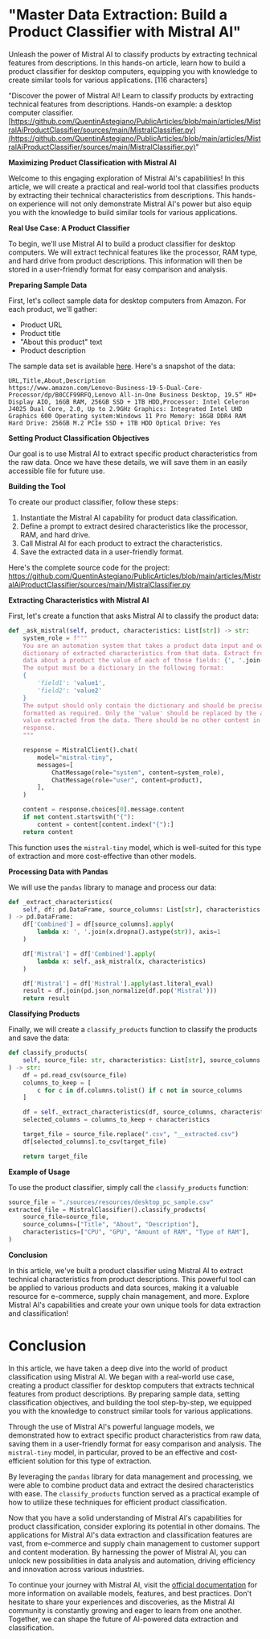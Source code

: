 
# **"Master Data Extraction: Build a Product Classifier with Mistral AI"**

Unleash the power of Mistral AI to classify products by extracting technical features from descriptions. In this hands-on article, learn how to build a product classifier for desktop computers, equipping you with knowledge to create similar tools for various applications. [116 characters]
 
"Discover the power of Mistral AI! Learn to classify products by extracting technical features from descriptions. Hands-on example: a desktop computer classifier. [https://github.com/QuentinAstegiano/PublicArticles/blob/main/articles/MistralAiProductClassifier/sources/main/MistralClassifier.py](https://github.com/QuentinAstegiano/PublicArticles/blob/main/articles/MistralAiProductClassifier/sources/main/MistralClassifier.py)"


**Maximizing Product Classification with Mistral AI**

Welcome to this engaging exploration of Mistral AI's capabilities! In this article, we will create a practical and real-world tool that classifies products by extracting their technical characteristics from descriptions. This hands-on experience will not only demonstrate Mistral AI's power but also equip you with the knowledge to build similar tools for various applications.

**Real Use Case: A Product Classifier**

To begin, we'll use Mistral AI to build a product classifier for desktop computers. We will extract technical features like the processor, RAM type, and hard drive from product descriptions. This information will then be stored in a user-friendly format for easy comparison and analysis.

**Preparing Sample Data**

First, let's collect sample data for desktop computers from Amazon. For each product, we'll gather:

* Product URL
* Product title
* "About this product" text
* Product description

The sample data set is available [here](https://github.com/QuentinAstegiano/PublicArticles/blob/main/articles/MistralAiProductClassifier/sources/resources/desktop_pc_sample.csv). Here's a snapshot of the data:

```csv
URL,Title,About,Description
https://www.amazon.com/Lenovo-Business-19-5-Dual-Core-Processor/dp/B0CCF99RFQ,Lenovo All-in-One Business Desktop, 19.5” HD+ Display AIO, 16GB RAM, 256GB SSD + 1TB HDD,Processor: Intel Celeron J4025 Dual Core, 2.0, Up to 2.9GHz Graphics: Integrated Intel UHD Graphics 600 Operating system:Windows 11 Pro Memory: 16GB DDR4 RAM Hard Drive: 256GB M.2 PCIe SSD + 1TB HDD Optical Drive: Yes
```

**Setting Product Classification Objectives**

Our goal is to use Mistral AI to extract specific product characteristics from the raw data. Once we have these details, we will save them in an easily accessible file for future use.

**Building the Tool**

To create our product classifier, follow these steps:

1. Instantiate the Mistral AI capability for product data classification.
2. Define a prompt to extract desired characteristics like the processor, RAM, and hard drive.
3. Call Mistral AI for each product to extract the characteristics.
4. Save the extracted data in a user-friendly format.

Here's the complete source code for the project: <https://github.com/QuentinAstegiano/PublicArticles/blob/main/articles/MistralAiProductClassifier/sources/main/MistralClassifier.py>

**Extracting Characteristics with Mistral AI**

First, let's create a function that asks Mistral AI to classify the product data:

```python
def _ask_mistral(self, product, characteristics: List[str]) -> str:
    system_role = f"""
    You are an automation system that takes a product data input and outputs a
    dictionary of extracted characteristics from that data. Extract from this
    data about a product the value of each of those fields: {', '.join(characteristics)}
    The output must be a dictionary in the following format:
    {
        'field1': 'value1',
        'field2': 'value2'
    }
    The output should only contain the dictionary and should be precisely
    formatted as required. Only the 'value' should be replaced by the actual
    value extracted from the data. There should be no other content in the
    response.
    """

    response = MistralClient().chat(
        model="mistral-tiny",
        messages=[
            ChatMessage(role="system", content=system_role),
            ChatMessage(role="user", content=product),
        ],
    )

    content = response.choices[0].message.content
    if not content.startswith("{"):
        content = content[content.index("{"):]
    return content
```

This function uses the `mistral-tiny` model, which is well-suited for this type of extraction and more cost-effective than other models.

**Processing Data with Pandas**

We will use the `pandas` library to manage and process our data:

```python
def _extract_characteristics(
    self, df: pd.DataFrame, source_columns: List[str], characteristics: List[str]
) -> pd.DataFrame:
    df['Combined'] = df[source_columns].apply(
        lambda x: ', '.join(x.dropna().astype(str)), axis=1
    )

    df['Mistral'] = df['Combined'].apply(
        lambda x: self._ask_mistral(x, characteristics)
    )

    df['Mistral'] = df['Mistral'].apply(ast.literal_eval)
    result = df.join(pd.json_normalize(df.pop('Mistral')))
    return result
```

**Classifying Products**

Finally, we will create a `classify_products` function to classify the products and save the data:

```python
def classify_products(
    self, source_file: str, characteristics: List[str], source_columns: List[str]
) -> str:
    df = pd.read_csv(source_file)
    columns_to_keep = [
        c for c in df.columns.tolist() if c not in source_columns
    ]

    df = self._extract_characteristics(df, source_columns, characteristics)
    selected_columns = columns_to_keep + characteristics

    target_file = source_file.replace(".csv", "__extracted.csv")
    df[selected_columns].to_csv(target_file)

    return target_file
```

**Example of Usage**

To use the product classifier, simply call the `classify_products` function:

```python
source_file = "./sources/resources/desktop_pc_sample.csv"
extracted_file = MistralClassifier().classify_products(
    source_file=source_file,
    source_columns=["Title", "About", "Description"],
    characteristics=["CPU", "GPU", "Amount of RAM", "Type of RAM"],
)
```

**Conclusion**

In this article, we've built a product classifier using Mistral AI to extract technical characteristics from product descriptions. This powerful tool can be applied to various products and data sources, making it a valuable resource for e-commerce, supply chain management, and more. Explore Mistral AI's capabilities and create your own unique tools for data extraction and classification!


# Conclusion

In this article, we have taken a deep dive into the world of product classification using Mistral AI. We began with a real-world use case, creating a product classifier for desktop computers that extracts technical features from product descriptions. By preparing sample data, setting classification objectives, and building the tool step-by-step, we equipped you with the knowledge to construct similar tools for various applications.

Through the use of Mistral AI's powerful language models, we demonstrated how to extract specific product characteristics from raw data, saving them in a user-friendly format for easy comparison and analysis. The `mistral-tiny` model, in particular, proved to be an effective and cost-efficient solution for this type of extraction.

By leveraging the `pandas` library for data management and processing, we were able to combine product data and extract the desired characteristics with ease. The `classify_products` function served as a practical example of how to utilize these techniques for efficient product classification.

Now that you have a solid understanding of Mistral AI's capabilities for product classification, consider exploring its potential in other domains. The applications for Mistral AI's data extraction and classification features are vast, from e-commerce and supply chain management to customer support and content moderation. By harnessing the power of Mistral AI, you can unlock new possibilities in data analysis and automation, driving efficiency and innovation across various industries.

To continue your journey with Mistral AI, visit the [official documentation](https://docs.mistral.ai/) for more information on available models, features, and best practices. Don't hesitate to share your experiences and discoveries, as the Mistral AI community is constantly growing and eager to learn from one another. Together, we can shape the future of AI-powered data extraction and classification.
                